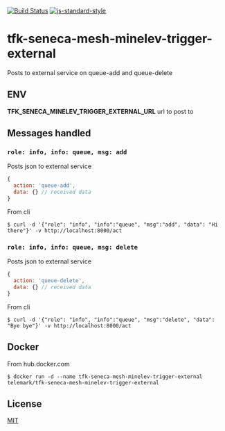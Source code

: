 [![Build Status](https://travis-ci.org/telemark/tfk-seneca-mesh-minelev-trigger-external.svg?branch=master)](https://travis-ci.org/telemark/tfk-seneca-mesh-minelev-trigger-external)
[![js-standard-style](https://img.shields.io/badge/code%20style-standard-brightgreen.svg?style=flat)](https://github.com/feross/standard)
# tfk-seneca-mesh-minelev-trigger-external
Posts to external service on queue-add and queue-delete

## ENV
**TFK_SENECA_MINELEV_TRIGGER_EXTERNAL_URL** url to post to

## Messages handled
### ```role: info, info: queue, msg: add```
Posts json to external service
```javascript
{
  action: 'queue-add',
  data: {} // received data
}
```

From cli

```
$ curl -d '{"role": "info", "info":"queue", "msg":"add", "data": "Hi there"}' -v http://localhost:8000/act
```

### ```role: info, info: queue, msg: delete```
Posts json to external service
```javascript
{
  action: 'queue-delete',
  data: {} // received data
}
```

From cli

```
$ curl -d '{"role": "info", "info":"queue", "msg":"delete", "data": "Bye bye"}' -v http://localhost:8000/act
```

## Docker
From hub.docker.com

```
$ docker run -d --name tfk-seneca-mesh-minelev-trigger-external telemark/tfk-seneca-mesh-minelev-trigger-external
```

## License
[MIT](LICENSE)